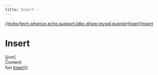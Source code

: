 ```yaml
---
title: Insert -
---
```

//[echo](../../index.md)/[tech.whence.echo.support.jdbc.driver.mysql.querier](../index.md)/[Insert](index.md)/[Insert](-insert.md)



# Insert  
[jvm]  
Content  
fun [Insert](-insert.md)()  



